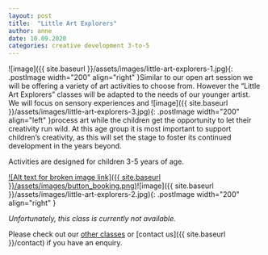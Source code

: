 ```yaml
---
layout: post
title:  "Little Art Explorers"
author: anne
date: 10.09.2020
categories: creative development 3-to-5
---
```


![image]({{ site.baseurl }}/assets/images/little-art-explorers-1.jpg){: .postImage width="200" align="right" }Similar to our open art session we will be offering a variety of art activities to choose from. However the “Little Art Explorers” classes will be adapted to the needs of our younger artist. We will focus on sensory experiences and ![image]({{ site.baseurl }}/assets/images/little-art-explorers-3.jpg){: .postImage width="200" align="left" }process art while the children get the opportunity to let their creativity run wild. At this age group it is most important to support children’s creativity, as this will set the stage to foster its continued development in the years beyond.

Activities are designed for children 3-5 years of age.

[![Alt text for broken image link]({{ site.baseurl }}/assets/images/button_booking.png)](https://www.bubblesandpaint.com)![image]({{ site.baseurl }}/assets/images/little-art-explorers-2.jpg){: .postImage width="200" align="right" }

_Unfortunately, this class is currently not available._ 

Please check out our [other classes](https://www.trybooking.com/eventlist/bubblesandpaint) or [contact us]({{ site.baseurl }}/contact) if you have an enquiry.